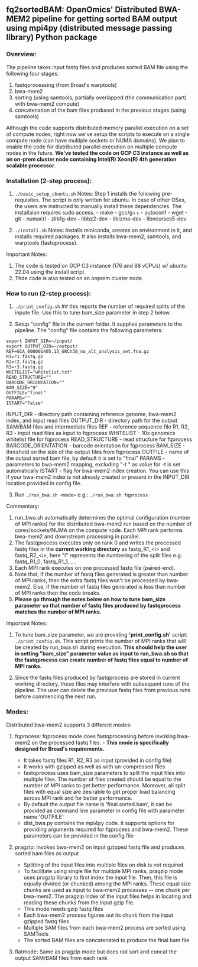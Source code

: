 ## fq2sortedBAM: OpenOmics' Distributed BWA-MEM2 pipeline for getting sorted BAM output using mpi4py (distributed message passing library) Python package
### Overview:
The pipeline takes input fastq files and produces sorted BAM file using the following four stages:
1. fastqprocessing (from Broad's warptools)
2. bwa-mem2
3. sorting (using samtools, partially overlapped (the communication part) with bwa-mem2 compute)
4. concatenation of the bam files produced in the previous stages (using samtools)

Although the code supports distributed memory parallel execution on a set of compute nodes, right now we've setup the scripts to execute on a single compute node (can have multiple sockets or NUMA domains). We plan to enable the code for distributed parallel execution on multiple compute nodes in the future.
**We've tested the code on GCP C3 instance as well as on on-prem cluster node containing Intel(R) Xeon(R) 4th generation scalable processor**.


### Installation (2-step process):
1. ```./basic_setup_ubuntu.sh```
Notes: Step 1 installs the following pre-requisites. The script is only written for ubuntu. In case of other OSes, the users are instructed to manually install these dependencies. The installaion requires sudo access.
       - make
       - gcc/g++
       - autoconf
       - wget
       - git
       - numactl
       - zlib1g-dev
       - libbz2-dev
       - liblzma-dev
       - libncurses5-dev

2. ```./install.sh```
Notes:  Installs miniconda, creates an environment in it, and installs required packages. It also installs bwa-mem2, samtools, and warptools (fastqprocess).

Important Notes:
1. The code is tested on GCP C3 instance (176 and 88 vCPUs) w/ ubuntu 22.04 using the install script.
2. Thde code is also tested on an onprem cluster node.

### How to run (2-step process):
1. ```./print_config.sh```   ## this reports the number of required splits of the inpute file. Use this to tune bam_size parameter in step 2 below.

2. Setup "config" file in the current folder. It supplies parameters to the pipeline. The "config" file contains the following parameters:
```
export INPUT_DIR=~/input/
export OUTPUT_DIR=~/output/
REF=GCA_000001405.15_GRCh38_no_alt_analysis_set.fna.gz
R1=r1.fastq.gz
R2=r2.fastq.gz
R3=r3.fastq.gz
WHITELIST="whitelist.txt"
READ_STRUCTURE=""
BARCODE_ORIENTATION=""
BAM_SIZE="9"
OUTFILE="final"
PARAMS=""
ISTART="False"
```

INPUT_DIR - directory path containing reference genome, bwa-mem2 index, and input read files
OUTPUT_DIR - directory path for the output SAM/BAM files and intermediate files
REF - reference sequence file
R1, R2, R3 - input read files as input to fqprocess
WHITELIST - 10x genomics whitelist file for fqprocess
READ_STRUCTURE - read structure for fqprocess
BARCODE_ORIENTATION - barcode orientation for fqprocess
BAM_SIZE - threshold on the size of the output files from fqprocess
OUTFILE - name of the output sorted bam file, by default it is set to "final"
PARAMS - parameters to bwa-mem2 mapping, excluding "-t <threads>" as value for -t is set automatically
ISTART    - flag for bwa-mem2 index creation. You can use this if your bwa-mem2 index is not already created or present in the INPUT_DIR location provided in config file.

3. Run
```./run_bwa.sh <mode>```
e.g.: ```./run_bwa.sh fqprocess```

Commentary:
1. run_bwa.sh automatically determines the optimal configuration (number of MPI ranks) for the distributed bwa-mem2 run based on the number of cores/sockets/NUMA on the compute node. Each MPI rank performs bwa-mem2 and downstream processing in parallel.
2. The fastqprocess executes only on rank 0 and writes the processed fastq files in the **current working directory** as fastq\_R1\_\<i\> and fastq\_R2\_\<i\>, here "i" represents the numbering of the split files e.g. fastq\_R1\_0, fastq\_R1\_1, ....
3. Each MPI rank executes on one processed fastq file (paired-end).
4. Note that, if the number of fastq files generated is greater than number of MPI ranks, then the extra fastq files won't be processed by bwa-mem2. Else, if the number of fastq files generated is less than number of MPI ranks then the code breaks.
5. **Please go through the notes below on how to tune bam_size parameter so that number of fastq files produced by fastqprocess matches the number of MPI ranks.**

Important Notes:
1. To tune bam_size parameter, we are providing **'print_config.sh'** script: ```./print_config.sh```.
This script prints the number of MPI ranks that will be created by run_bwa.sh during execution.
**This should help the user in setting "bam_size" parameter value as input to run_bwa.sh so that the fastqprocess can create number of fastq files equal to number of MPI ranks.**

2. Since the fastq files produced by fastqprocess are stored in current working directory, these files may interfere with subsequent runs of the pipeline. The user can delete the previous fastq files from previous runs before commencing the next run.

### Modes:
Distributed bwa-mem2 supports 3 different modes:
1. fqprocess: fqprocess mode does fastqprocessing before invoking bwa-mem2 on the processed fastq files.   - **This mode is specifically designed for Broad's requirements.**
   - It takes fastq files R1, R2, R3 as input (provided in config file)
   - It works with gzipped as well as with un-compressed files
   - fastqprocess uses bam_size parameters to split the input files into multiple files. The number of files created should be equal to the number of  MPI ranks to get better performance. Moreover, all split files with equal size are desirable to get proper load balancing across MPI rank and for better performance.
   - By default the output file name is 'final.sorted.bam', it can be provided as command line parameter in config file with parameter name 'OUTFILE'
   - dist_bwa.py contains the mpi4py code. it supports options for providing arguments required for fqprocess and bwa-mem2. These parameters can be provided in the config file

2. pragzip: invokes bwa-mem2 on input gzipped fastq file and produces sorted bam files as output
   - Splitting of the input files into multiple files on disk is not required.
   - To facilitate using single file for multiple MPI ranks, pragzip mode uses pragzip library to first index the input file. Then, this file is equally divided (or chunked) among the MPI ranks. These equal size chunks are used as input to bwa-mem2 processes -- one chunk per bwa-mem2. The pragzip index of the input files helps in locating and reading these chunks from the input gzip file.
   - This mode needs gzip fastq files
   - Each bwa-mem2 process figures out its chunk from the input gzipped fastq files
   - Multiple SAM files from each bwa-mem2 process are sorted using SAMTools
   - The sorted BAM files are concatenated to produce the final bam file

3. flatmode: Same as pragzip mode but does not sort and concat the output SAM/BAM files from each rank
